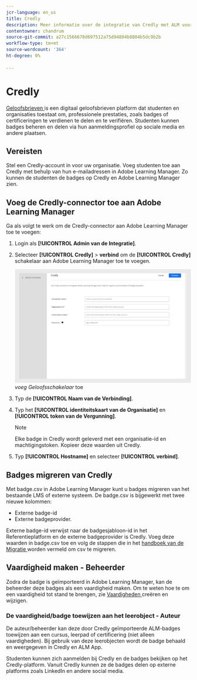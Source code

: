 ```yaml
---
jcr-language: en_us
title: Credly
description: Meer informatie over de integratie van Credly met ALM voor het beheren en delen van externe badges vanaf het platform via verschillende social-mediakanalen
contentowner: chandrum
source-git-commit: a27c1566678d697512a75d94804b8804b5dc9b2b
workflow-type: tm+mt
source-wordcount: '364'
ht-degree: 0%

---
```


# Credly

[ Geloofsbrieven ](https://info.credly.com/) is een digitaal geloofsbrieven platform dat studenten en organisaties toestaat om, professionele prestaties, zoals badges of certificeringen te verdienen te delen en te verifiëren. Studenten kunnen badges beheren en delen via hun aanmeldingsprofiel op sociale media en andere plaatsen.

## Vereisten

Stel een Credly-account in voor uw organisatie. Voeg studenten toe aan Credly met behulp van hun e-mailadressen in Adobe Learning Manager. Zo kunnen de studenten de badges op Credly en Adobe Learning Manager zien.

## Voeg de Credly-connector toe aan Adobe Learning Manager

Ga als volgt te werk om de Credly-connector aan Adobe Learning Manager toe te voegen:

1. Login als **[!UICONTROL Admin van de Integratie]**.
2. Selecteer **[!UICONTROL Credly]** > **verbind** om de **[!UICONTROL Credly]** schakelaar aan Adobe Learning Manager toe te voegen.

   ![](assets/connector-credly.png)
   _voeg Geloofsschakelaar_ toe

3. Typ de **[!UICONTROL Naam van de Verbinding]**.
4. Typ het **[!UICONTROL identiteitskaart van de Organisatie]** en **[!UICONTROL token van de Vergunning]**.

   >[!NOTE]
   >
   >Elke badge in Credly wordt geleverd met een organisatie-id en machtigingstoken. Kopieer deze waarden uit Credly.

5. Typ **[!UICONTROL Hostname]** en selecteer **[!UICONTROL verbind]**.

## Badges migreren van Credly

Met badge.csv in Adobe Learning Manager kunt u badges migreren van het bestaande LMS of externe systeem. De badge.csv is bijgewerkt met twee nieuwe kolommen:

* Externe badge-id
* Externe badgeprovider.

Externe badge-id verwijst naar de badgesjabloon-id in het Referentieplatform en de externe badgeprovider is Credly. Voeg deze waarden in badge.csv toe en volg de stappen die in het [ handboek van de Migratie ](https://experienceleague.adobe.com/en/docs/learning-manager/using/integration/migration-manual#migrationprocedure) worden vermeld om csv te migreren.

## Vaardigheid maken - Beheerder

Zodra de badge is geïmporteerd in Adobe Learning Manager, kan de beheerder deze badges als een vaardigheid maken. Om te weten hoe te om een vaardigheid tot stand te brengen, zie [ Vaardigheden ](https://experienceleague.adobe.com/en/docs/learning-manager/using/admin/skills-levels) creëren en wijzigen.

### De vaardigheid/badge toewijzen aan het leerobject - Auteur

De auteur/beheerder kan deze door Credly geïmporteerde ALM-badges toewijzen aan een cursus, leerpad of certificering (niet alleen vaardigheden). Bij gebruik van deze leerobjecten wordt de badge behaald en weergegeven in Credly en ALM App.

Studenten kunnen zich aanmelden bij Credly en de badges bekijken op het Credly-platform. Vanuit Credly kunnen ze de badges delen op externe platforms zoals LinkedIn en andere social media.

